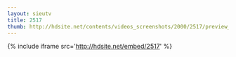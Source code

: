 ```yaml
---
layout: sieutv
title: 2517
thumb: http://hdsite.net/contents/videos_screenshots/2000/2517/preview_360p.mp4.jpg
---
```

{% include iframe src='http://hdsite.net/embed/2517' %}
 
